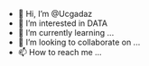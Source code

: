- 👋 Hi, I’m @Ucgadaz
- 👀 I’m interested in DATA
- 🌱 I’m currently learning ...
- 💞️ I’m looking to collaborate on ...
- 📫 How to reach me ...

<!---
Ucgadaz/Ucgadaz is a ✨ special ✨ repository because its `README.md` (this file) appears on your GitHub profile.
You can click the Preview link to take a look at your changes.
--->
